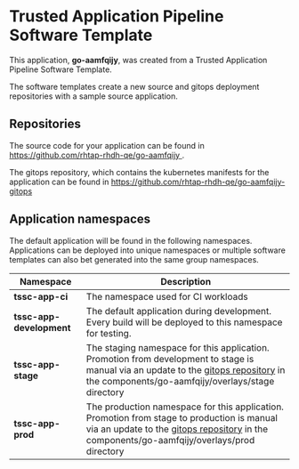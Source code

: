 # Trusted Application Pipeline Software Template

This application, **go-aamfqijy**, was created from a Trusted Application Pipeline Software Template.

The software templates create a new source and gitops deployment repositories with a sample source application. 

## Repositories

The source code for your application can be found in [https://github.com/rhtap-rhdh-qe/go-aamfqijy ](https://github.com/rhtap-rhdh-qe/go-aamfqijy ).
 
The gitops repository, which contains the kubernetes manifests for the application can be found in 
[https://github.com/rhtap-rhdh-qe/go-aamfqijy-gitops ](https://github.com/rhtap-rhdh-qe/go-aamfqijy-gitops ) 

## Application namespaces 

The default application will be found in the following namespaces. Applications can be deployed into unique namespaces or multiple software templates can also bet generated into the same group namespaces.  

|  Namespace   |  Description   |  
| -------- | -------- |
| **tssc-app-ci** | The namespace used for CI workloads |
| **tssc-app-development** | The default application during development. Every build will be deployed to this namespace for testing. |
| **tssc-app-stage** | The staging namespace for this application. Promotion from development to stage is manual via an update to the [gitops repository](https://github.com/rhtap-rhdh-qe/go-aamfqijy-gitops ) in the components/go-aamfqijy/overlays/stage directory |
| **tssc-app-prod** | The production namespace for this application. Promotion from stage to production is manual via an update to the [gitops repository](https://github.com/rhtap-rhdh-qe/go-aamfqijy-gitops ) in the components/go-aamfqijy/overlays/prod directory |